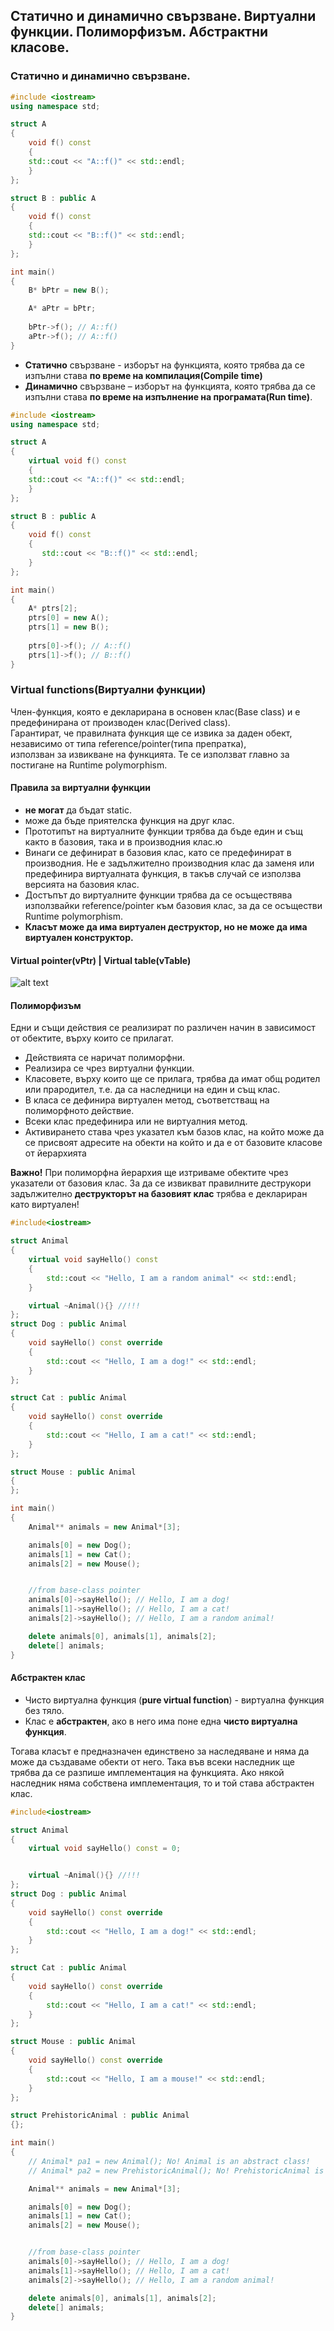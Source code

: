 ## Статично и динамично свързване. Виртуални функции. Полиморфизъм. Абстрактни класове.

### Статично и динамично свързване.

```c++
#include <iostream>
using namespace std;

struct A
{ 
    void f() const 
    {
	std::cout << "A::f()" << std::endl;
    }	
};

struct B : public A
{
    void f() const 
    {
	std::cout << "B::f()" << std::endl;
    }	
};

int main()
{
	B* bPtr = new B();

	A* aPtr = bPtr;
	
	bPtr->f(); // A::f()
	aPtr->f(); // A::f()
}
 ```

 - **Статично** свързване - изборът на функцията, която трябва да се изпълни става **по време на компилация(Compile time)**
 - **Динамично** свързване – изборът на функцията, която трябва да се изпълни става **по време на изпълнение на програмата(Run time)**.

```c++
#include <iostream>
using namespace std;

struct A
{
    virtual void f() const 
    {
	std::cout << "A::f()" << std::endl;
    }	
};

struct B : public A
{
    void f() const 
    {
       std::cout << "B::f()" << std::endl;
    }	
};

int main()
{
	А* ptrs[2];
	ptrs[0] = new A();
	ptrs[1] = new B();
	
	ptrs[0]->f(); // A::f()
	ptrs[1]->f(); // B::f()
}
 ```
 
### Virtual functions(Виртуални функции)

Член-функция, която е декларирана в основен клас(Base class) и е предефинирана от производен клас(Derived class). <br />
Гарантират, че правилната функция ще се извика за даден обект, независимо от типа reference/pointer(типа препратка), <br />
използван за извикване на функцията. Те се използват главно за постигане на Runtime polymorphism. <br />

#### Правила за виртуални функции
  - **не могат** да бъдат static.
  - може да бъде приятелска функция на друг клас.
  - Прототипът на виртуалните функции трябва да бъде един и същ както в базовия, така и в производния клас.ю
  - Винаги се дефинират в базовия клас, като се предефинират в производния. Не е задължително производния клас да заменя или предефинира виртуалната функция, в такъв случай се използва версията на базовия клас.
  - Достъпът до виртуалните функции трябва да се осъществява използвайки reference/pointer към базовия клас, за да се осъществи Runtime polymorphism.
  - **Класът може да има виртуален деструктор, но не може да има виртуален конструктор.**

#### Virtual pointer(vPtr) | Virtual table(vTable)

![alt text](https://github.com/Justsvetoslavov/Object-oriented_programming_FMI_2021-2022/blob/main/Sem.%2012/img/vtable-1.png)

#### Полиморфизъм
Едни и същи действия се реализират по различен начин в
зависимост от обектите, върху които се прилагат.

 - Действията се наричат полиморфни.
 - Реализира се чрез виртуални функции.
 - Класовете, върху които ще се прилага, трябва да имат общ родител или прародител, т.е. да са наследници на един и същ клас.
 - В класа се дефинира виртуален метод, съответстващ на полиморфното действие.
 - Всеки клас предефинира или не виртуалния метод.
 -  Активирането става чрез указател към базов клас, на който може да се присвоят адресите на обекти на който и да е от базовите класове от йерархията

**Важно!** При полиморфна йерархия ще изтриваме обектите чрез указатели от базовия клас. За да се извикват правилните деструкори задължително **деструкторът на базовият клас** трябва е деклариран като виртуален!
```c++
#include<iostream>

struct Animal
{
	virtual void sayHello() const
	{
		std::cout << "Hello, I am a random animal" << std::endl;
	}

	virtual ~Animal(){} //!!!
};
struct Dog : public Animal
{
	void sayHello() const override
	{
		std::cout << "Hello, I am a dog!" << std::endl;
	}
};

struct Cat : public Animal
{
	void sayHello() const override
	{
		std::cout << "Hello, I am a cat!" << std::endl;
	}
};

struct Mouse : public Animal
{
};

int main()
{
	Animal** animals = new Animal*[3];

	animals[0] = new Dog();
	animals[1] = new Cat();
	animals[2] = new Mouse();


	//from base-class pointer
	animals[0]->sayHello(); // Hello, I am a dog!
	animals[1]->sayHello(); // Hello, I am a cat!
	animals[2]->sayHello(); // Hello, I am a random animal!

	delete animals[0], animals[1], animals[2];
	delete[] animals;
}

 ```
 #### Абстрактен клас
 

 - Чисто виртуална функция (**pure virtual function**) - виртуална функция без тяло.
 - Клас е **абстрактен**, ако в него има поне една **чисто виртуална функция**.

Тогава класът е предназначен единствено за наследяване и няма да може да създаваме обекти от него.
Така във всеки наследник ще трябва да се разпише имплементация на функцията. Ако някой наследник няма собствена имплементация, то и той става абстрактен клас.

```c++
#include<iostream>

struct Animal
{
	virtual void sayHello() const = 0;


	virtual ~Animal(){} //!!!
};
struct Dog : public Animal
{
	void sayHello() const override
	{
		std::cout << "Hello, I am a dog!" << std::endl;
	}
};

struct Cat : public Animal
{
	void sayHello() const override
	{
		std::cout << "Hello, I am a cat!" << std::endl;
	}
};

struct Mouse : public Animal
{
	void sayHello() const override
	{
		std::cout << "Hello, I am a mouse!" << std::endl;
	}
};

struct PrehistoricAnimal : public Animal
{};

int main()
{
	// Animal* pa1 = new Animal(); No! Animal is an abstract class!
	// Animal* pa2 = new PrehistoricAnimal(); No! PrehistoricAnimal is also an abstract class!

	Animal** animals = new Animal*[3];

	animals[0] = new Dog();
	animals[1] = new Cat();
	animals[2] = new Mouse();


	//from base-class pointer
	animals[0]->sayHello(); // Hello, I am a dog!
	animals[1]->sayHello(); // Hello, I am a cat!
	animals[2]->sayHello(); // Hello, I am a random animal!

	delete animals[0], animals[1], animals[2];
	delete[] animals;
}

 ```
